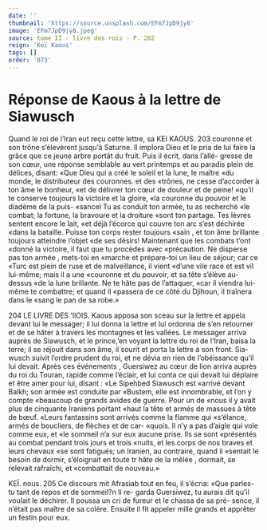 ```yaml
---
date: ''
thumbnail: 'https://source.unsplash.com/EFm7JpD9jy8'
image: 'EFm7JpD9jy8.jpeg'
source: tome II - livre des rois - P. 202
reign: 'Keï Kaous'
tags: []
order: '073'
---
```


# Réponse de Kaous à la lettre de Siawusch

Quand le roi de l’Iran eut reçu cette lettre, sa
KEI KAOUS. 203 couronne et son trône s’élevèrent jusqu’à Saturne. Il
implora Dieu et le pria de lui faire la grâce que ce jeune arbre portât du fruit. Puis il écrit, dans l’allé-
gresse de son cœur, une réponse semblable au vert
printemps et au paradis plein de délices, disant: «Que Dieu qui a créé le soleil et la lune, le maître
«du monde, le distributeur des couronnes. et des «trônes, ne cesse d’accorder à ton âme le bonheur,
«et de délivrer ton cœur de douleur et de peine! «qu’il te conserve toujours la victoire et la gloire,
«la couronne du pouvoir et le diadème de la puis- «sancel Tu as conduit ton armée, tu as recherché
«le combat; la fortune, la bravoure et la droiture «sont ton partage. Tes lèvres sentent encore le lait, «et déjà l’écorce qui couvre ton arc s’est déchirée
«dans la bataille. Puisse ton corps rester toujours «sain , et ton âme brillante toujours atteindre l’objet
«de ses désirs! Maintenant que les combats t’ont «donné la victoire, il faut que tu procèdes avec «précaution. Ne disperse pas ton armée , mets-toi en «marche et prépare-toi un lieu de séjour; car ce «Turc est plein de ruse et de malveillance, il vient «d’une vile race et est vil lui-même; mais il a une «couronne et du pouvoir, et sa tête s’élève au-dessus
«de la lune brillante. Ne te hâte pas de l’attaquer, «car il viendra lui-même te combattre; et quand il «passera de ce côté du Djihoun, il traînera dans le «sang le pan de sa robe.»

204 LE LIVRE DES ’IlOIS.
Kaous apposa son sceau sur la lettre et appela
devant lui le messager; il lui donna la lettre et lui ordonna de s’en retourner et de se hâter à travers
les montagnes et les vallées. Le messager arriva auprès de Siawusch, et le prince,’en voyant la lettre
du roi de I’Iran, baisa la terre; il se réjouit dans son
âme, il sourit et porta la lettre à son front. Sia- wusch suivit l’ordre prudent du roi, et ne dévia en rien de l’obéissance qu’il lui devait.
Après ces événements , Guersiwez au cœur de lion
arriva auprès du roi du Touran, rapide comme l’éclair, et lui conta ce qui devait lui déplaire et être
amer pour lui, disant : «Le Sipehbed Siawusch est «arrivé devant Balkh; son armée est conduite par «Bustem, elle est innombrable, et l’on y compte «beaucoup de grands avides de guerre. Pour un de «nous il y avait plus de cinquante Iraniens portant «haut la tête et armés de massues à tête de bœuf.
«Leurs fantassins sont arrivés comme la flamme qui «s’élance, armés de boucliers, de flèches et de car-
«quois. Il n’y a pas d’aigle qui vole comme eux, et
«le sommeil n’a sur eux aucune prise. Ils se sont «présentés au combat pendant trois jours et trois «nuits, et les corps de nos braves et leurs chevaux «se sont fatigués; un Iranien, au contraire, quand il «sentait le besoin de dormir, s’éloignait en toute
tr hâte de la mêlée , dormait, se relevait rafraîchi, et «combattait de nouveau.»

KEÏ. nous. 205 Ce discours mit Afrasiab tout en feu, il s’écria:
«Que parles-tu tant de repos et de sommeil?n Il re-
garda Guersiwez, tu aurais dit qu’il voulait le déchirer.
Il poussa un cri de fureur et le chassa de sa pré- sence, il n’était pas maître de sa colère. Ensuite il fit
appeler mille grands et apprêter un festin pour eux.
